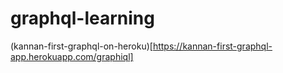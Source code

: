 # graphql-learning

(kannan-first-graphql-on-heroku)[https://kannan-first-graphql-app.herokuapp.com/graphiql]
